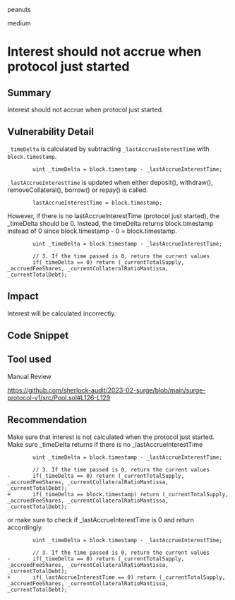 peanuts

medium

# Interest should not accrue when protocol just started

## Summary

Interest should not accrue when protocol just started.

## Vulnerability Detail

`_timeDelta` is calculated by subtracting `_lastAccrueInterestTime` with `block.timestamp`.

```solidity
        uint _timeDelta = block.timestamp - _lastAccrueInterestTime;
```

`_lastAccrueInterestTime` is updated when either deposit(), withdraw(), removeCollateral(), borrow() or repay() is called. 

```solidity
        lastAccrueInterestTime = block.timestamp;
```

However, if there is no lastAccrueInterestTime (protocol just started), the _timeDelta should be 0. Instead, the timeDelta returns block.timestamp instead of 0 since block.timestamp - 0 = block.timestamp.

```solidity
        uint _timeDelta = block.timestamp - _lastAccrueInterestTime;
        
        // 3. If the time passed is 0, return the current values
        if(_timeDelta == 0) return (_currentTotalSupply, _accruedFeeShares, _currentCollateralRatioMantissa, _currentTotalDebt);
```

## Impact

Interest will be calculated incorrectly.

## Code Snippet

## Tool used

Manual Review

https://github.com/sherlock-audit/2023-02-surge/blob/main/surge-protocol-v1/src/Pool.sol#L126-L129

## Recommendation

Make sure that interest is not calculated when the protocol just started. Make sure _timeDelta returns if there is no _lastAccrueInterestTime

```solidity
        uint _timeDelta = block.timestamp - _lastAccrueInterestTime;
        
        // 3. If the time passed is 0, return the current values
-       if(_timeDelta == 0) return (_currentTotalSupply, _accruedFeeShares, _currentCollateralRatioMantissa, _currentTotalDebt);
+       if(_timeDelta == block.timestamp) return (_currentTotalSupply, _accruedFeeShares, _currentCollateralRatioMantissa, _currentTotalDebt);
```

or make sure to check if _lastAccrueInterestTime is 0 and return accordingly.

```solidity
        uint _timeDelta = block.timestamp - _lastAccrueInterestTime;
        
        // 3. If the time passed is 0, return the current values
-       if(_timeDelta == 0) return (_currentTotalSupply, _accruedFeeShares, _currentCollateralRatioMantissa, _currentTotalDebt);
+       if(_lastAccrueInterestTime == 0) return (_currentTotalSupply, _accruedFeeShares, _currentCollateralRatioMantissa, _currentTotalDebt);
```